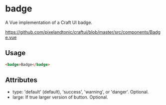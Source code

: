 # badge

A Vue implementation of a Craft UI badge.

https://github.com/pixelandtonic/craftui/blob/master/src/components/Badge.vue

## Usage

```html
<badge>Badge</badge>
```

## Attributes

- type: 'default' (default), 'success', 'warning', or 'danger'. Optional.
- large: If true larger version of button. Optional.
